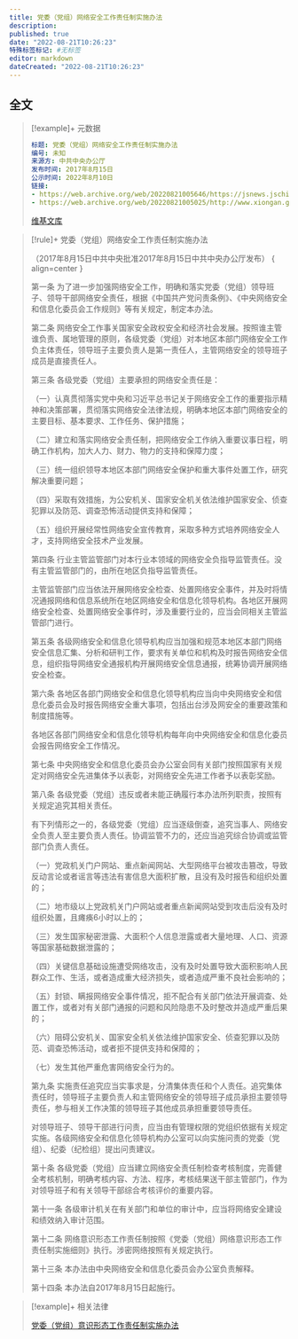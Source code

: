 ```yaml
---
title: 党委（党组）网络安全工作责任制实施办法
description:
published: true
date: "2022-08-21T10:26:23"
特殊标签标记: #无标签
editor: markdown
dateCreated: "2022-08-21T10:26:23"
---
```


## 全文

> [!example]+ 元数据
>
> ```YAML
> 标题: 党委（党组）网络安全工作责任制实施办法
> 编号: 未知
> 来源方: 中共中央办公厅
> 发布时间: 2017年8月15日
> 公示时间: 2022年8月10日
> 链接:
> - https://web.archive.org/web/20220821005646/https://jsnews.jschina.com.cn/zt2022/wazr/202208/t20220810_3053075.shtml
> - https://web.archive.org/web/20220821005025/http://www.xiongan.gov.cn/2022-08/15/c_1211676129.htm
> ```
>
> [维基文库](https://zh.wikisource.org/wiki/党委（党组）网络安全工作责任制实施办法)

> [!rule]+ 党委（党组）网络安全工作责任制实施办法
>
> （2017年8月15日中共中央批准2017年8月15日中共中央办公厅发布）
> { align=center }
>
> 第一条 为了进一步加强网络安全工作，明确和落实党委（党组）领导班子、领导干部网络安全责任，根据《中国共产党问责条例》、《中央网络安全和信息化委员会工作规则》等有关规定，制定本办法。
>
> 第二条 网络安全工作事关国家安全政权安全和经济社会发展。按照谁主管谁负责、属地管理的原则，各级党委（党组）对本地区本部门网络安全工作负主体责任，领导班子主要负责人是第一责任人，主管网络安全的领导班子成员是直接责任人。
>
> 第三条 各级党委（党组）主要承担的网络安全责任是：
>
> （一）认真贯彻落实党中央和习近平总书记关于网络安全工作的重要指示精神和决策部署，贯彻落实网络安全法律法规，明确本地区本部门网络安全的主要目标、基本要求、工作任务、保护措施；
>
> （二）建立和落实网络安全责任制，把网络安全工作纳入重要议事日程，明确工作机构，加大人力、财力、物力的支持和保障力度；
>
> （三）统一组织领导本地区本部门网络安全保护和重大事件处置工作，研究解决重要问题；
>
> （四）采取有效措施，为公安机关、国家安全机关依法维护国家安全、侦查犯罪以及防范、调查恐怖活动提供支持和保障；
>
> （五）组织开展经常性网络安全宣传教育，采取多种方式培养网络安全人才，支持网络安全技术产业发展。
>
> 第四条 行业主管监管部门对本行业本领域的网络安全负指导监管责任。没有主管监管部门的，由所在地区负指导监管责任。
>
> 主管监管部门应当依法开展网络安全检查、处置网络安全事件，并及时将情况通报网络和信息系统所在地区网络安全和信息化领导机构。各地区开展网络安全检查、处置网络安全事件时，涉及重要行业的，应当会同相关主管监管部门进行。
>
> 第五条 各级网络安全和信息化领导机构应当加强和规范本地区本部门网络安全信息汇集、分析和研判工作，要求有关单位和机构及时报告网络安全信息，组织指导网络安全通报机构开展网络安全信息通报，统筹协调开展网络安全检查。
>
> 第六条 各地区各部门网络安全和信息化领导机构应当向中央网络安全和信息化委员会及时报告网络安全重大事项，包括出台涉及网安全的重要政策和制度措施等。
>
> 各地区各部门网络安全和信息化领导机构每年向中央网络安全和信息化委员会报告网络安全工作情况。
>
> 第七条 中央网络安全和信息化委员会办公室会同有关部门按照国家有关规定对网络安全先进集体予以表彰，对网络安全先进工作者予以表彰奖励。
>
> 第八条 各级党委（党组）违反或者未能正确履行本办法所列职责，按照有关规定追究其相关责任。
>
> 有下列情形之一的，各级党委（党组）应当逐级倒查，追究当事人、网络安全负责人至主要负责人责任。协调监管不力的，还应当追究综合协调或监管部门负责人责任。
>
> （一）党政机关门户网站、重点新闻网站、大型网络平台被攻击篡改，导致反动言论或者谣言等违法有害信息大面积扩散，且没有及时报告和组织处置的；
>
> （二）地市级以上党政机关门户网站或者重点新闻网站受到攻击后没有及时组织处置，且瘫痪6小时以上的；
>
> （三）发生国家秘密泄露、大面积个人信息泄露或者大量地理、人口、资源等国家基础数据泄露的；
>
> （四）关键信息基础设施遭受网络攻击，没有及时处置导致大面积影响人民群众工作、生活，或者造成重大经济损失，或者造成严重不良社会影响的；
>
> （五）封锁、瞒报网络安全事件情况，拒不配合有关部门依法开展调查、处置工作，或者对有关部门通报的问题和风险隐患不及时整改并造成严重后果的；
>
> （六）阻碍公安机关、国家安全机关依法维护国家安全、侦查犯罪以及防范、调查恐怖活动，或者拒不提供支持和保障的；
>
> （七）发生其他严重危害网络安全行为的。
>
> 第九条 实施责任追究应当实事求是，分清集体责任和个人责任。追究集体责任时，领导班子主要负责人和主管网络安全的领导班子成员承担主要领导责任，参与相关工作决策的领导班子其他成员承担重要领导责任。
>
> 对领导班子、领导干部进行问责，应当由有管理权限的党组织依据有关规定实施。各级网络安全和信息化领导机构办公室可以向实施问责的党委（党组）、纪委（纪检组）提出问责建议。
>
> 第十条 各级党委（党组）应当建立网络安全责任制检查考核制度，完善健全考核机制，明确考核内容、方法、程序，考核结果送干部主管部门，作为对领导班子和有关领导干部综合考核评价的重要内容。
>
> 第十一条 各级审计机关在有关部门和单位的审计中，应当将网络安全建设和绩效纳入审计范围。
>
> 第十二条 网络意识形态工作责任制按照《党委（党组）网络意识形态工作责任制实施细则》执行。涉密网络按照有关规定执行。
>
> 第十三条 本办法由中央网络安全和信息化委员会办公室负责解释。
>
> 第十四条 本办法自2017年8月15日起施行。

> [!example]+ 相关法律
>
> [党委（党组）意识形态工作责任制实施办法](/rule/尚不明确/党委（党组）意识形态工作责任制实施办法.md)
